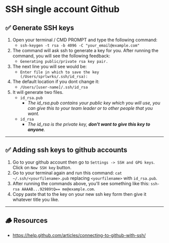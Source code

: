 # SSH single account Github

## ✅ Generate SSH keys

1. Open your terminal / CMD PROMPT and type the following command: 
   - `ssh-keygen -t rsa -b 4096 -C "your_email@example.com"`
2. The command will ask ssh to generate a key for you. After running the command, you will see the following feedback:
   - `Generating public/private rsa key pair.`
3. The next line you will see would be:
   - `Enter file in which to save the key (/Users/sprlwrks/.ssh/id_rsa):` 
4. The default location if you dont change it: 
   - `/Users/[user-name]/.ssh/id_rsa`
5. It will generate two files. 
   - `id_rsa.pub`
     - *The id_rsa.pub contains your public key which you will use, you can give this to your team leader or to other people that you want.* 
   - `id_rsa` 
     - *The id_rsa is the private key, **don't want to give this key to anyone**.*
---
## ✅ Adding ssh keys to github accounts
1. Go to your github account then go to `Settings -> SSH and GPG keys`. Click on `New SSH key` button.
2. Go to your terminal again and run this command: `cat ~/.ssh/<yourfilename>.pub` replacing `<yourfilename>` with `id_rsa.pub`.
3. After running the commands above, you'll see something like this: `ssh-rsa AAAAB...92989tQ== me@example.com`.
4. Copy paste that to the key on your new ssh key form then give it whatever title you like.
---
## 🪵 Resources
- https://help.github.com/articles/connecting-to-github-with-ssh/ 